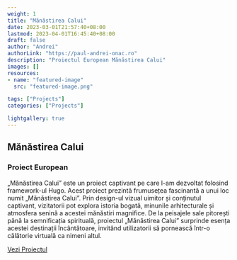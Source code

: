 ```yaml
---
weight: 1
title: "Mănăstirea Calui"
date: 2023-03-01T21:57:40+08:00
lastmod: 2023-04-01T16:45:40+08:00
draft: false
author: "Andrei"
authorLink: "https://paul-andrei-onac.ro"
description: "Proiectul European Mănăstirea Calui"
images: []
resources:
- name: "featured-image"
  src: "featured-image.png"

tags: ["Projects"]
categories: ["Projects"]

lightgallery: true
---
```


## Mănăstirea Calui

### Proiect European

„Mănăstirea Calui” este un proiect captivant pe care l-am dezvoltat folosind framework-ul Hugo. Acest proiect prezintă frumusețea fascinantă a unui loc numit „Mănăstirea Calui”. Prin design-ul vizual uimitor și conținutul captivant, vizitatorii pot explora istoria bogată, minunile arhitecturale și atmosfera senină a acestei mănăstiri magnifice. De la peisajele sale pitorești până la semnificația spirituală, proiectul „Mănăstirea Calui” surprinde esența acestei destinații încântătoare, invitând utilizatorii să pornească într-o călătorie virtuală ca nimeni altul.

[Vezi Proiectul](https://www.manastirea-calui.ro/)